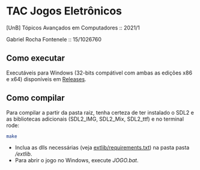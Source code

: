 # TAC Jogos Eletrônicos

[UnB] Tópicos Avançados em Computadores :: 2021/1

Gabriel Rocha Fontenele :: 15/1026760

## Como executar

Executáveis para Windows (32-bits compátivel com ambas as edições x86 e x64) disponíveis em [Releases](https://github.com/ngsylar/TAC_JE/releases).

## Como compilar

Para compilar a partir da pasta raiz, tenha certeza de ter instalado o SDL2 e as bibliotecas adicionais (SDL2_IMG, SDL2_Mix, SDL2_ttf) e no terminal rode:
```bash
make
```

* Inclua as dlls necessárias (veja [extlib/requirements.txt](extlib/requirements.txt)) na pasta pasta _/extlib_.
* Para abrir o jogo no Windows, execute _JOGO.bat_.